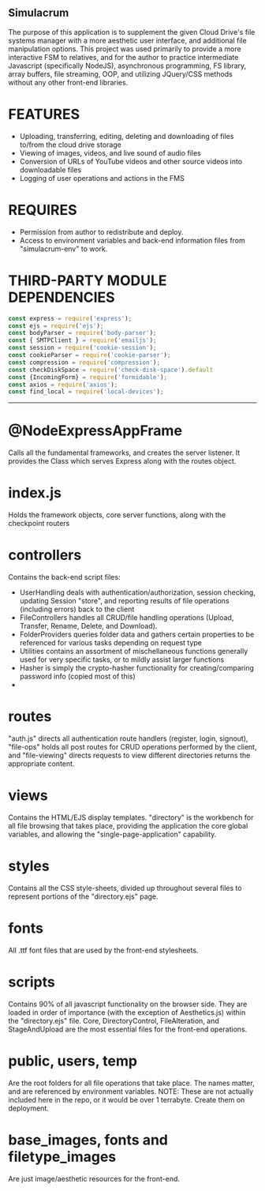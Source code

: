 ## Simulacrum
The purpose of this application is to supplement the given Cloud Drive's file systems manager with a more aesthetic user interface, and additional file manipulation options. This project was used primarily to provide a more interactive FSM to relatives, and for the author to practice intermediate Javascript (specifically NodeJS), asynchronous programming, FS library, array buffers, file streaming, OOP, and utilizing JQuery/CSS methods without any other front-end libraries.

# FEATURES
- Uploading, transferring, editing, deleting and downloading of files to/from the cloud drive storage
- Viewing of images, videos, and live sound of audio files
- Conversion of URLs of YouTube videos and other source videos into downloadable files
- Logging of user operations and actions in the FMS

# REQUIRES
- Permission from author to redistribute and deploy.
- Access to environment variables and back-end information files from "simulacrum-env" to work.

# THIRD-PARTY MODULE DEPENDENCIES
```js
const express = require('express');
const ejs = require('ejs');
const bodyParser = require('body-parser');
const { SMTPClient } = require('emailjs');
const session = require('cookie-session');
const cookieParser = require('cookie-parser');
const compression = require('compression');
const checkDiskSpace = require('check-disk-space').default
const {IncomingForm} = require('formidable');
const axios = require('axios');
const find_local = require('local-devices');
```
___________________________________________________________________________________
# @NodeExpressAppFrame 
Calls all the fundamental frameworks, and creates the server listener. It provides the Class which serves Express along with the routes object.

# index.js 
Holds the framework objects, core server functions, along with the checkpoint routers

# controllers 
Contains the back-end script files:
  * UserHandling deals with authentication/authorization, session checking, updating Session "store", and reporting results of file operations (including errors) back to the client
  * FileControllers handles all CRUD/file handling operations (Upload, Transfer, Rename, Delete, and Download). 
  * FolderProviders queries folder data and gathers certain properties to be referenced for various tasks depending on request type
  * Utilities contains an assortment of mischellaneous functions generally used for very specific tasks, or to mildly assist larger functions
  * Hasher is simply the crypto-hasher functionality for creating/comparing password info (copied most of this)
  * 
# routes 
"auth.js" directs all authentication route handlers (register, login, signout), "file-ops" holds all post routes for CRUD operations performed by the client, and "file-viewing" directs requests to view different directories returns the appropriate content.

# views 
Contains the HTML/EJS display templates. "directory" is the workbench for all file browsing that takes place, providing the application the core global variables, 
and allowing the "single-page-application" capability.

# styles
Contains all the CSS style-sheets, divided up throughout several files to represent portions of the "directory.ejs" page.

# fonts
All .ttf font files that are used by the front-end stylesheets.

# scripts
Contains 90% of all javascript functionality on the browser side. They are loaded in order of importance (with the exception of Aesthetics.js) within the "directory.ejs" file. 
Core, DirectoryControl, FileAlteration, and StageAndUpload are the most essential files for the front-end operations.

# public, users, temp 
Are the root folders for all file operations that take place. The names matter, and are referenced by environment variables. NOTE: These are not actually included here in the repo, or it would be over 1 terrabyte. Create them on deployment.

# base_images, fonts and filetype_images 
Are just image/aesthetic resources for the front-end.
